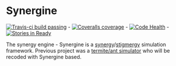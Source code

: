Synergine
=========

[![Travis-ci build passing](https://travis-ci.org/buxx/synergine.svg?branch=master)](https://travis-ci.org/buxx/synergine) - [![Coveralls coverage](https://coveralls.io/repos/buxx/synergine/badge.png?branch=master)](https://coveralls.io/r/buxx/synergine) - [![Code Health](https://landscape.io/github/buxx/synergine/master/landscape.png)](https://landscape.io/github/buxx/synergine/master) -  [![Stories in Ready](https://badge.waffle.io/buxx/synergine.svg?label=ready&title=Ready)](http://waffle.io/buxx/synergine) 

The synergy engine - Synergine is a [synergy](https://en.wikipedia.org/wiki/Synergy)/[stigmergy](https://en.wikipedia.org/wiki/Stigmergy) simulation framework. Previous project was a [termite/ant simulator](https://github.com/buxx/simtermites) who will be recoded with Synergine based.

